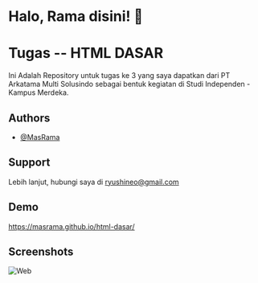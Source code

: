 
# Halo, Rama disini! 👋


# Tugas -- HTML DASAR

Ini Adalah Repository untuk tugas ke 3 yang saya dapatkan dari PT Arkatama Multi Solusindo sebagai bentuk kegiatan di Studi Independen - Kampus Merdeka.


## Authors

- [@MasRama](https://www.github.com/MasRama)


## Support

Lebih lanjut, hubungi saya di ryushineo@gmail.com


## Demo

https://masrama.github.io/html-dasar/


## Screenshots

![Web](https://i.ibb.co/7WPssr4/Screenshot-from-2023-09-11-10-04-16.png)

